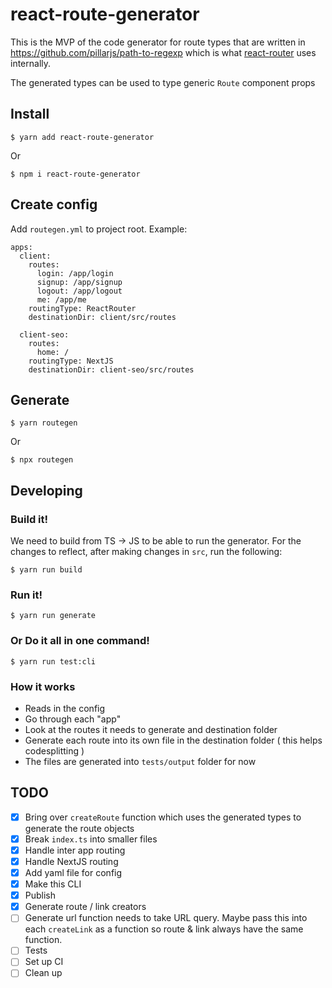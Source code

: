 # react-route-generator

This is the MVP of the code generator for route types that are written in https://github.com/pillarjs/path-to-regexp which is what [react-router](https://github.com/ReactTraining/react-router) uses internally.

The generated types can be used to type generic `Route` component props

## Install

```
$ yarn add react-route-generator
```

Or

```
$ npm i react-route-generator
```

## Create config

Add `routegen.yml` to project root. Example:

```
apps:
  client:
    routes:
      login: /app/login
      signup: /app/signup
      logout: /app/logout
      me: /app/me
    routingType: ReactRouter
    destinationDir: client/src/routes

  client-seo:
    routes:
      home: /
    routingType: NextJS
    destinationDir: client-seo/src/routes

```

## Generate

```
$ yarn routegen
```

Or

```
$ npx routegen
```

## Developing

### Build it!

We need to build from TS -> JS to be able to run the generator. For the changes to reflect, after making changes in `src`, run the following:

```
$ yarn run build
```

### Run it!

```
$ yarn run generate
```

### Or Do it all in one command!

```
$ yarn run test:cli
```

### How it works

- Reads in the config
- Go through each "app"
- Look at the routes it needs to generate and destination folder
- Generate each route into its own file in the destination folder ( this helps codesplitting )
- The files are generated into `tests/output` folder for now

## TODO

- [x] Bring over `createRoute` function which uses the generated types to generate the route objects
- [x] Break `index.ts` into smaller files
- [x] Handle inter app routing
- [x] Handle NextJS routing
- [x] Add yaml file for config
- [x] Make this CLI
- [x] Publish
- [x] Generate route / link creators
- [ ] Generate url function needs to take URL query. Maybe pass this into each `createLink` as a function so route & link always have the same function.
- [ ] Tests
- [ ] Set up CI
- [ ] Clean up
